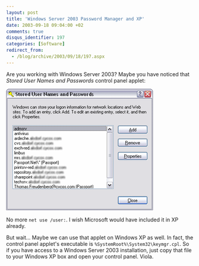 ```yaml
---
layout: post
title: 'Windows Server 2003 Password Manager and XP'
date: 2003-09-18 09:04:00 +02
comments: true
disqus_identifier: 197
categories: [Software]
redirect_from:
  - /blog/archive/2003/09/18/197.aspx
---
```


Are you working with Windows Server 2003? Maybe you have noticed that *Stored User Names and Passwords* control panel applet:

![Stored User Names and Passwords](/files/archive/keymgr.png)

No more `net use /user:`. I wish Microsoft would have included it in XP already.

But wait... Maybe we can use that applet on Windows XP as well. In fact, the control panel applet's executable is `%SystemRoot%\System32\keymgr.cpl`. So if you have access to a Windows Server 2003 installation, just copy that file to your Windows XP box and open your control panel. Viola.

